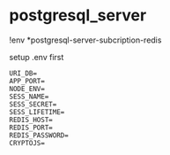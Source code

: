 # postgresql_server
!env
*postgresql-server-subcription-redis

setup .env first

```
URI_DB=
APP_PORT=
NODE_ENV=
SESS_NAME=
SESS_SECRET=
SESS_LIFETIME=
REDIS_HOST=
REDIS_PORT=
REDIS_PASSWORD=
CRYPTOJS=
```

